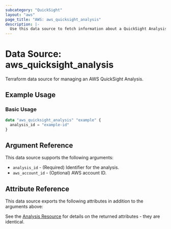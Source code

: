 ```yaml
---
subcategory: "QuickSight"
layout: "aws"
page_title: "AWS: aws_quicksight_analysis"
description: |-
  Use this data source to fetch information about a QuickSight Analysis.
---
```


# Data Source: aws_quicksight_analysis

Terraform data source for managing an AWS QuickSight Analysis.

## Example Usage

### Basic Usage

```terraform
data "aws_quicksight_analysis" "example" {
  analysis_id = "example-id"
}
```

## Argument Reference

This data source supports the following arguments:

* `analysis_id` - (Required) Identifier for the analysis.
* `aws_account_id` - (Optional) AWS account ID.

## Attribute Reference

This data source exports the following attributes in addition to the arguments above:

See the [Analysis Resource](/docs/providers/aws/r/quicksight_analysis.html) for details on the
returned attributes - they are identical.
